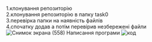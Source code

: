 1.клонування репозиторію           
2.клонування репозиторію в папку task0         
3.перевірка папки на наявність файлів        
4.спочатку додав а потім перевірив незбережені файли
![Снимок экрана (558)](https://user-images.githubusercontent.com/86930811/124614101-95795580-de7c-11eb-9c15-b5a146a2a22a.png)
Написання програми
![код](https://user-images.githubusercontent.com/86930811/124614343-cbb6d500-de7c-11eb-93d6-3e2822b2f58e.jpg)
